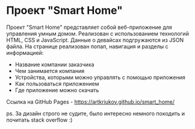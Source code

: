 # Проект "Smart Home"

Проект "Smart Home" представляет собой веб-приложение для управления умным домом. Реализован с использованием технологий HTML, CSS и JavaScript. Данные о девайсах подгружаются из JSON файла. На странице реализован попап, навигация и разделы с информацией:
- Название компании заказчика
- Чем занимается компания
- Устройства, которыми можно управлять с помощью приложения
- Как пользоваться приложением
- Где приложение можно скачать

Ссылка на GitHub Pages - https://artkriukov.github.io/smart_home/

ps. За дизайн строго не судите, было интересно немного покодить и почитать stack overflow :)
